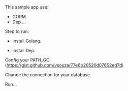 This sample app use:
  - GORM.
  - Dep
  ...

Step to run:

- Install Golang.

- Install Dep.

Config your PATH_GO. (https://gist.github.com/vsouza/77e6b20520d07652ed7d)

Change the connection for your database.

Run...
